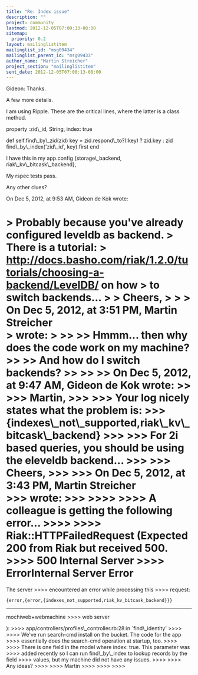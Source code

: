 ```yaml
---
title: "Re: Index issue"
description: ""
project: community
lastmod: 2012-12-05T07:00:13-08:00
sitemap:
  priority: 0.2
layout: mailinglistitem
mailinglist_id: "msg09434"
mailinglist_parent_id: "msg09433"
author_name: "Martin Streicher"
project_section: "mailinglistitem"
sent_date: 2012-12-05T07:00:13-08:00
---
```



Gideon: Thanks. 

A few more details. 

I am using Ripple. These are the critical lines, where the latter is a class 
method. 

property :zid\\_id, String, index: true

 def self.find\\_by\\_zid(zid)
 key = zid.respond\\_to?(:key) ? zid.key : zid
 find\\_by\\_index('zid\\_id', key).first
 end

I have this in my app.config
{storage\\_backend, riak\\_kv\\_bitcask\\_backend},

My rspec tests pass.

Any other clues?

On Dec 5, 2012, at 9:53 AM, Gideon de Kok wrote:

&gt; Probably because you've already configured leveldb as backend.
&gt; There is a tutorial: 
&gt; http://docs.basho.com/riak/1.2.0/tutorials/choosing-a-backend/LevelDB/ on how 
&gt; to switch backends…
&gt; 
&gt; Cheers,
&gt; 
&gt; 
&gt; On Dec 5, 2012, at 3:51 PM, Martin Streicher  
&gt; wrote:
&gt; 
&gt;&gt; 
&gt;&gt; Hmmm... then why does the code work on my machine? 
&gt;&gt; 
&gt;&gt; And how do I switch backends?
&gt;&gt; 
&gt;&gt; 
&gt;&gt; On Dec 5, 2012, at 9:47 AM, Gideon de Kok wrote:
&gt;&gt; 
&gt;&gt;&gt; Martin,
&gt;&gt;&gt; 
&gt;&gt;&gt; Your log nicely states what the problem is: 
&gt;&gt;&gt; {indexes\\_not\\_supported,riak\\_kv\\_bitcask\\_backend}
&gt;&gt;&gt; 
&gt;&gt;&gt; For 2i based queries, you should be using the eleveldb backend…
&gt;&gt;&gt; 
&gt;&gt;&gt; Cheers,
&gt;&gt;&gt; 
&gt;&gt;&gt; On Dec 5, 2012, at 3:43 PM, Martin Streicher  
&gt;&gt;&gt; wrote:
&gt;&gt;&gt; 
&gt;&gt;&gt;&gt; 
&gt;&gt;&gt;&gt; A colleague is getting the following error...
&gt;&gt;&gt;&gt; 
&gt;&gt;&gt;&gt; Riak::HTTPFailedRequest (Expected 200 from Riak but received 500. 
&gt;&gt;&gt;&gt; 500 Internal Server 
&gt;&gt;&gt;&gt; ErrorInternal Server Error
=====================

The server 
&gt;&gt;&gt;&gt; encountered an error while processing this 
&gt;&gt;&gt;&gt; request:  

```
{error,{error,{indexes_not_supported,riak_kv_bitcask_backend}}}
```


---

mochiweb+webmachine
&gt;&gt;&gt;&gt; web server

):
&gt;&gt;&gt;&gt; app/controllers/profiles\\_controller.rb:28:in `find\\_identity'
&gt;&gt;&gt;&gt; 
&gt;&gt;&gt;&gt; We've run search-cmd install on the bucket. The code for the app 
&gt;&gt;&gt;&gt; essentially does the search-cmd operation at startup, too. 
&gt;&gt;&gt;&gt; 
&gt;&gt;&gt;&gt; There is one field in the model where index: true. This parameter was 
&gt;&gt;&gt;&gt; added recently so I can run find\\_by\\_index to lookup records by the field 
&gt;&gt;&gt;&gt; values, but my machine did not have any issues. 
&gt;&gt;&gt;&gt; 
&gt;&gt;&gt;&gt; Any ideas?
&gt;&gt;&gt;&gt; 
&gt;&gt;&gt;&gt; Martin
&gt;&gt;&gt;&gt; 
&gt;&gt;&gt;&gt; 
&gt;&gt;&gt;&gt; 
